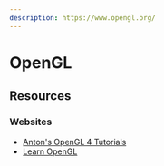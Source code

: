 ```yaml
---
description: https://www.opengl.org/
---
```


# OpenGL

## Resources

### Websites

* [Anton's OpenGL 4 Tutorials](https://antongerdelan.net/opengl/)
* [Learn OpenGL](https://learnopengl.com/)
